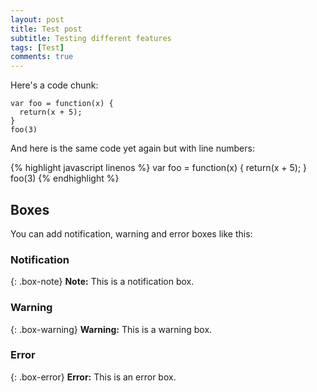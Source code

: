 ```yaml
---
layout: post
title: Test post
subtitle: Testing different features
tags: [Test]
comments: true
---
```


Here's a code chunk:

~~~
var foo = function(x) {
  return(x + 5);
}
foo(3)
~~~

And here is the same code yet again but with line numbers:

{% highlight javascript linenos %}
var foo = function(x) {
  return(x + 5);
}
foo(3)
{% endhighlight %}

## Boxes
You can add notification, warning and error boxes like this:

### Notification

{: .box-note}
**Note:** This is a notification box.

### Warning

{: .box-warning}
**Warning:** This is a warning box.

### Error

{: .box-error}
**Error:** This is an error box.